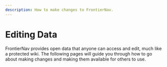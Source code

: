 ```yaml
---
description: How to make changes to FrontierNav.
---
```


# Editing Data

FrontierNav provides open data that anyone can access and edit, much like a protected wiki. The following pages will guide you through how to go about making changes and making them available for others to use.

